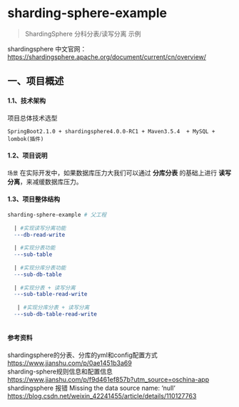 # sharding-sphere-example
> ShardingSphere 分科分表/读写分离 示例

shardingsphere 中文官网：  
https://shardingsphere.apache.org/document/current/cn/overview/


## 一、项目概述
#### 1.1、技术架构
项目总体技术选型
```
SpringBoot2.1.0 + shardingsphere4.0.0-RC1 + Maven3.5.4  + MySQL + lombok(插件)
```

#### 1.2、项目说明

`场景` 在实际开发中，如果数据库压力大我们可以通过  **分库分表**  的基础上进行 **读写分离**，来减缓数据库压力。

#### 1.3、项目整体结构

```makefile
sharding-sphere-example # 父工程
 
  | #实现读写分离功能
  ---db-read-write 
 
  | #实现分表功能
  ---sub-table
    
  | #实现分库分表功能
  ---sub-db-table                      
     
  | #实现分表 + 读写分离
  ---sub-table-read-write                                        
  
   | #实现分库分表 + 读写分离
  ---sub-db-table-read-write                  
                        
```

#### 参考资料
shardingsphere的分表、分库的yml和config配置方式  
https://www.jianshu.com/p/0ae1451b3a69  
sharding-sphere规则信息和配置信息  
https://www.jianshu.com/p/f9d461ef857b?utm_source=oschina-app  
shardingsphere 报错 Missing the data source name: ‘null‘  
https://blog.csdn.net/weixin_42241455/article/details/110127763



